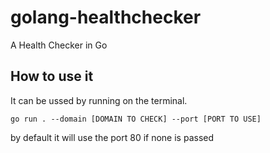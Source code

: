 # golang-healthchecker
A Health Checker in Go

## How to use it
It can be ussed by running on the terminal.

```
go run . --domain [DOMAIN TO CHECK] --port [PORT TO USE]
```

by default it will use the port 80 if none is passed
